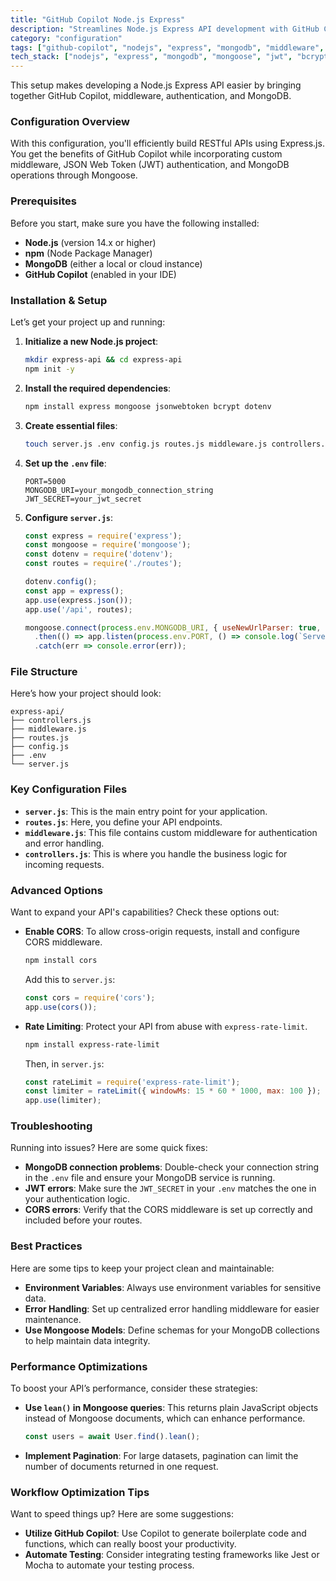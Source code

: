 ```yaml
---
title: "GitHub Copilot Node.js Express"
description: "Streamlines Node.js Express API development with GitHub Copilot, middleware, authentication, and MongoDB integration."
category: "configuration"
tags: ["github-copilot", "nodejs", "express", "mongodb", "middleware", "api", "jwt", "bcrypt"]
tech_stack: ["nodejs", "express", "mongodb", "mongoose", "jwt", "bcrypt"]
---
```


This setup makes developing a Node.js Express API easier by bringing together GitHub Copilot, middleware, authentication, and MongoDB. 

### Configuration Overview
With this configuration, you'll efficiently build RESTful APIs using Express.js. You get the benefits of GitHub Copilot while incorporating custom middleware, JSON Web Token (JWT) authentication, and MongoDB operations through Mongoose.

### Prerequisites
Before you start, make sure you have the following installed:
- **Node.js** (version 14.x or higher)
- **npm** (Node Package Manager)
- **MongoDB** (either a local or cloud instance)
- **GitHub Copilot** (enabled in your IDE)

### Installation & Setup
Let’s get your project up and running:

1. **Initialize a new Node.js project**:
   ```bash
   mkdir express-api && cd express-api
   npm init -y
   ```
2. **Install the required dependencies**:
   ```bash
   npm install express mongoose jsonwebtoken bcrypt dotenv
   ```
3. **Create essential files**:
   ```bash
   touch server.js .env config.js routes.js middleware.js controllers.js
   ```
4. **Set up the `.env` file**:
   ```plaintext
   PORT=5000
   MONGODB_URI=your_mongodb_connection_string
   JWT_SECRET=your_jwt_secret
   ```
5. **Configure `server.js`**:
   ```javascript
   const express = require('express');
   const mongoose = require('mongoose');
   const dotenv = require('dotenv');
   const routes = require('./routes');

   dotenv.config();
   const app = express();
   app.use(express.json());
   app.use('/api', routes);

   mongoose.connect(process.env.MONGODB_URI, { useNewUrlParser: true, useUnifiedTopology: true })
     .then(() => app.listen(process.env.PORT, () => console.log(`Server running on port ${process.env.PORT}`)))
     .catch(err => console.error(err));
   ```

### File Structure
Here’s how your project should look:
```
express-api/
├── controllers.js
├── middleware.js
├── routes.js
├── config.js
├── .env
└── server.js
```

### Key Configuration Files
- **`server.js`**: This is the main entry point for your application.
- **`routes.js`**: Here, you define your API endpoints.
- **`middleware.js`**: This file contains custom middleware for authentication and error handling.
- **`controllers.js`**: This is where you handle the business logic for incoming requests.

### Advanced Options
Want to expand your API's capabilities? Check these options out:

- **Enable CORS**: To allow cross-origin requests, install and configure CORS middleware.
   ```bash
   npm install cors
   ```
   Add this to `server.js`:
   ```javascript
   const cors = require('cors');
   app.use(cors());
   ```
- **Rate Limiting**: Protect your API from abuse with `express-rate-limit`.
   ```bash
   npm install express-rate-limit
   ```
   Then, in `server.js`:
   ```javascript
   const rateLimit = require('express-rate-limit');
   const limiter = rateLimit({ windowMs: 15 * 60 * 1000, max: 100 });
   app.use(limiter);
   ```

### Troubleshooting
Running into issues? Here are some quick fixes:

- **MongoDB connection problems**: Double-check your connection string in the `.env` file and ensure your MongoDB service is running.
- **JWT errors**: Make sure the `JWT_SECRET` in your `.env` matches the one in your authentication logic.
- **CORS errors**: Verify that the CORS middleware is set up correctly and included before your routes.

### Best Practices
Here are some tips to keep your project clean and maintainable:

- **Environment Variables**: Always use environment variables for sensitive data.
- **Error Handling**: Set up centralized error handling middleware for easier maintenance.
- **Use Mongoose Models**: Define schemas for your MongoDB collections to help maintain data integrity.

### Performance Optimizations
To boost your API’s performance, consider these strategies:

- **Use `lean()` in Mongoose queries**: This returns plain JavaScript objects instead of Mongoose documents, which can enhance performance.
   ```javascript
   const users = await User.find().lean();
   ```
- **Implement Pagination**: For large datasets, pagination can limit the number of documents returned in one request.

### Workflow Optimization Tips
Want to speed things up? Here are some suggestions:

- **Utilize GitHub Copilot**: Use Copilot to generate boilerplate code and functions, which can really boost your productivity.
- **Automate Testing**: Consider integrating testing frameworks like Jest or Mocha to automate your testing process.
